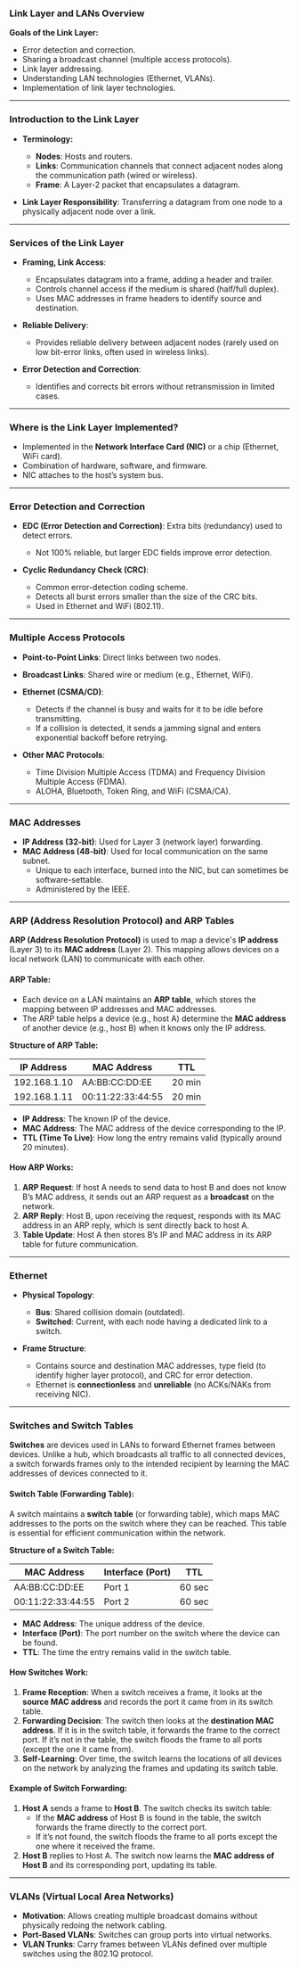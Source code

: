 
### Link Layer and LANs Overview

**Goals of the Link Layer:**
- Error detection and correction.
- Sharing a broadcast channel (multiple access protocols).
- Link layer addressing.
- Understanding LAN technologies (Ethernet, VLANs).
- Implementation of link layer technologies.

---

### Introduction to the Link Layer

- **Terminology:**
  - **Nodes**: Hosts and routers.
  - **Links**: Communication channels that connect adjacent nodes along the communication path (wired or wireless).
  - **Frame**: A Layer-2 packet that encapsulates a datagram.

- **Link Layer Responsibility**: Transferring a datagram from one node to a physically adjacent node over a link.

---

### Services of the Link Layer

- **Framing, Link Access**:
  - Encapsulates datagram into a frame, adding a header and trailer.
  - Controls channel access if the medium is shared (half/full duplex).
  - Uses MAC addresses in frame headers to identify source and destination.

- **Reliable Delivery**:
  - Provides reliable delivery between adjacent nodes (rarely used on low bit-error links, often used in wireless links).

- **Error Detection and Correction**:
  - Identifies and corrects bit errors without retransmission in limited cases.

---

### Where is the Link Layer Implemented?

- Implemented in the **Network Interface Card (NIC)** or a chip (Ethernet, WiFi card).
- Combination of hardware, software, and firmware.
- NIC attaches to the host’s system bus.

---

### Error Detection and Correction

- **EDC (Error Detection and Correction)**: Extra bits (redundancy) used to detect errors.
  - Not 100% reliable, but larger EDC fields improve error detection.

- **Cyclic Redundancy Check (CRC)**:
  - Common error-detection coding scheme.
  - Detects all burst errors smaller than the size of the CRC bits.
  - Used in Ethernet and WiFi (802.11).

---

### Multiple Access Protocols

- **Point-to-Point Links**: Direct links between two nodes.
- **Broadcast Links**: Shared wire or medium (e.g., Ethernet, WiFi).

- **Ethernet (CSMA/CD)**:
  - Detects if the channel is busy and waits for it to be idle before transmitting.
  - If a collision is detected, it sends a jamming signal and enters exponential backoff before retrying.

- **Other MAC Protocols**:
  - Time Division Multiple Access (TDMA) and Frequency Division Multiple Access (FDMA).
  - ALOHA, Bluetooth, Token Ring, and WiFi (CSMA/CA).

---

### MAC Addresses

- **IP Address (32-bit)**: Used for Layer 3 (network layer) forwarding.
- **MAC Address (48-bit)**: Used for local communication on the same subnet.
  - Unique to each interface, burned into the NIC, but can sometimes be software-settable.
  - Administered by the IEEE.

---

### ARP (Address Resolution Protocol) and ARP Tables

**ARP (Address Resolution Protocol)** is used to map a device's **IP address** (Layer 3) to its **MAC address** (Layer 2). This mapping allows devices on a local network (LAN) to communicate with each other.

#### ARP Table:

- Each device on a LAN maintains an **ARP table**, which stores the mapping between IP addresses and MAC addresses.
- The ARP table helps a device (e.g., host A) determine the **MAC address** of another device (e.g., host B) when it knows only the IP address.

**Structure of ARP Table:**

|IP Address|MAC Address|TTL|
|---|---|---|
|192.168.1.10|AA:BB:CC:DD:EE|20 min|
|192.168.1.11|00:11:22:33:44:55|20 min|

- **IP Address**: The known IP of the device.
- **MAC Address**: The MAC address of the device corresponding to the IP.
- **TTL (Time To Live)**: How long the entry remains valid (typically around 20 minutes).

#### How ARP Works:

1. **ARP Request**: If host A needs to send data to host B and does not know B’s MAC address, it sends out an ARP request as a **broadcast** on the network.
2. **ARP Reply**: Host B, upon receiving the request, responds with its MAC address in an ARP reply, which is sent directly back to host A.
3. **Table Update**: Host A then stores B’s IP and MAC address in its ARP table for future communication.

---

### Ethernet

- **Physical Topology**:
  - **Bus**: Shared collision domain (outdated).
  - **Switched**: Current, with each node having a dedicated link to a switch.

- **Frame Structure**:
  - Contains source and destination MAC addresses, type field (to identify higher layer protocol), and CRC for error detection.
  - Ethernet is **connectionless** and **unreliable** (no ACKs/NAKs from receiving NIC).

---

### Switches and Switch Tables

**Switches** are devices used in LANs to forward Ethernet frames between devices. Unlike a hub, which broadcasts all traffic to all connected devices, a switch forwards frames only to the intended recipient by learning the MAC addresses of devices connected to it.

#### Switch Table (Forwarding Table):

A switch maintains a **switch table** (or forwarding table), which maps MAC addresses to the ports on the switch where they can be reached. This table is essential for efficient communication within the network.

**Structure of a Switch Table:**

|MAC Address|Interface (Port)|TTL|
|---|---|---|
|AA:BB:CC:DD:EE|Port 1|60 sec|
|00:11:22:33:44:55|Port 2|60 sec|

- **MAC Address**: The unique address of the device.
- **Interface (Port)**: The port number on the switch where the device can be found.
- **TTL**: The time the entry remains valid in the switch table.

#### How Switches Work:

1. **Frame Reception**: When a switch receives a frame, it looks at the **source MAC address** and records the port it came from in its switch table.
2. **Forwarding Decision**: The switch then looks at the **destination MAC address**. If it is in the switch table, it forwards the frame to the correct port. If it’s not in the table, the switch floods the frame to all ports (except the one it came from).
3. **Self-Learning**: Over time, the switch learns the locations of all devices on the network by analyzing the frames and updating its switch table.

#### Example of Switch Forwarding:

1. **Host A** sends a frame to **Host B**. The switch checks its switch table:
    - If the **MAC address** of Host B is found in the table, the switch forwards the frame directly to the correct port.
    - If it’s not found, the switch floods the frame to all ports except the one where it received the frame.
2. **Host B** replies to Host A. The switch now learns the **MAC address of Host B** and its corresponding port, updating its table.

---

### VLANs (Virtual Local Area Networks)

- **Motivation**: Allows creating multiple broadcast domains without physically redoing the network cabling.
- **Port-Based VLANs**: Switches can group ports into virtual networks.
- **VLAN Trunks**: Carry frames between VLANs defined over multiple switches using the 802.1Q protocol.

